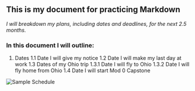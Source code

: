 ## This is my document for practicing Markdown

*I will breakdown my plans, including dates and deadlines, for the next 2.5 months.*

### In this document I will outline:
1. Dates
    1.1 Date I will give my notice
    1.2 Date I will make my last day at work
    1.3 Dates of my Ohio trip
	    1.3.1 Date I will fly to Ohio
	    1.3.2 Date I will fly home from Ohio
    1.4 Date I will start Mod 0 Capstone

![Sample Schedule](https://d33wubrfki0l68.cloudfront.net/59f29676ef5e4d74685e14f801bbc10c2dbd3cef/c0688/lesson-images/markdown-1-markup.png)

